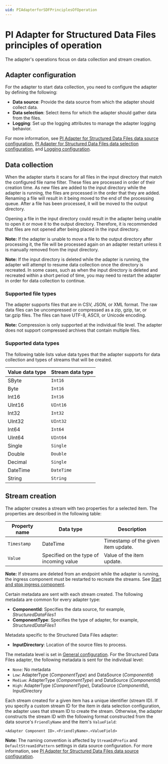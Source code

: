 ```yaml
---
uid: PIAdapterforSDFPrinciplesOfOperation
---
```


# PI Adapter for Structured Data Files principles of operation

The adapter's operations focus on data collection and stream creation.

## Adapter configuration

For the adapter to start data collection, you need to configure the adapter by defining the following:

- **Data source**: Provide the data source from which the adapter should collect data.
- **Data selection**: Select items for which the adapter should gather data from the files.
- **Logging**: Set up the logging attributes to manage the adapter logging behavior.

For more information, see [PI Adapter for Structured Data Files data source configuration](xref:PIAdapterforSDFDataSourceConfiguration), [PI Adapter for Structured Data Files data selection configuration](xref:PIAdapterforSDFtDataSelectionConfiguration), and [Logging configuration](xref:LoggingConfiguration).

## Data collection

When the adapter starts it scans for all files in the input directory that match the configured file name filter. These files are processed in order of their creation time. As new files are added to the input directory while the adapter is running, the files are processed in the order that they are added. Renaming a file will result in it being moved to the end of the processing queue. After a file has been processed, it will be moved to the output directory. 

Opening a file in the input directory could result in the adapter being unable to open it or move it to the output directory. Therefore, it is recommended that files are not opened after being placed in the input directory.

**Note:** If the adapter is unable to move a file to the output directory after processing it, the file will be processed again on an adapter restart unless it is manually removed from the input directory.

**Note:** If the input directory is deleted while the adapter is running, the adapter will attempt to resume data collection once the directory is recreated. In some cases, such as when the input directory is deleted and recreated within a short period of time, you may need to restart the adapter in order for data collection to continue.

### Supported file types

The adapter supports files that are in CSV, JSON, or XML format. The raw data files can be uncompressed or compressed as a zip, gzip, tar, or tar.gzip files. The files can have UTF-8, ASCII, or Unicode encoding.

**Note:** Compression is only supported at the individual file level. The adapter does not support compressed archives that contain multiple files.

### Supported data types

The following table lists value data types that the adapter supports for data collection and types of streams that will be created.

| Value data type | Stream data type |
|-----------------|------------------|
| SByte     | `Int16`  |
| Byte     | `Int16`  |
| Int16     | `Int16`  |
| UInt16     | `UInt16`  |
| Int32     | `Int32`  |
| UInt32     | `UInt32`  |
| Int64     | `Int64`  |
| UInt64     | `UInt64`  |
| Single     | `Single`  |
| Double     | `Double`  |
| Decimal     | `Single`  |
| DateTime     | `DateTime`  |
| String     | `String`  |

## Stream creation

The adapter creates a stream with two properties for a selected item. The properties are described in the following table:

| Property name | Data type | Description |
|---------------|-----------|-------------|
| `Timestamp`     | DateTime  | Timestamp of the given item update. |
| `Value`         | Specified on the type of incoming value | Value of the item update. |

**Note:** If streams are deleted from an endpoint while the adapter is running, the ingress component must be restarted to recreate the streams. See [Start and stop ingress component](xref:StartAndStopIngressComponent).

Certain metadata are sent with each stream created.
The following metadata are common for every adapter type:

- **ComponentId**: Specifies the data source, for example, _StructuredDataFiles1_
- **ComponentType**: Specifies the type of adapter, for example, _StructuredDataFiles1_

Metadata specific to the Structured Data Files adapter:

- **InputDirectory**: Location of the source files to process.

The metadata level is set in [General configuration](xref:GeneralConfiguration). For the Structured Data Files adapter, the following metadata is sent for the individual level:

- `None`: No metadata
- `Low`: AdapterType (_ComponentType_) and DataSource (_ComponentId_)
- `Medium`: AdapterType (_ComponentType_) and DataSource (_ComponentId_)
- `High`: AdapterType (_ComponentType_), DataSource (_ComponentId_), InputDirectory

Each stream created for a given item has a unique identifier (stream ID). If you specify a custom stream ID for the item in data selection configuration, the adapter uses that stream ID to create the stream. Otherwise, the adapter constructs the stream ID with the following format constructed from the data source's `FriendlyName` and the item's `ValueField`:

```code
<Adapter Component ID>.<FriendlyName>.<ValueField>
```

**Note:** The naming convention is affected by `StreamIdPrefix` and `DefaultStreamIdPattern` settings in data source configuration. For more information, see [PI Adapter for Structured Data Files data source configuration](xref:PIAdapterforSDFDataSourceConfiguration).
